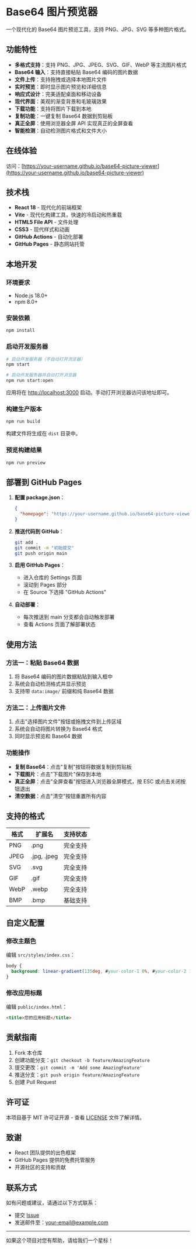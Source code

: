# Base64 图片预览器

一个现代化的 Base64 图片预览工具，支持 PNG、JPG、SVG 等多种图片格式。

## 功能特性

- **多格式支持**：支持 PNG、JPG、JPEG、SVG、GIF、WebP 等主流图片格式
- **Base64 输入**：支持直接粘贴 Base64 编码的图片数据
- **文件上传**：支持拖拽或选择本地图片文件
- **实时预览**：即时显示图片预览和详细信息
- **响应式设计**：完美适配桌面和移动设备
- **现代界面**：美观的渐变背景和毛玻璃效果
- **下载功能**：支持将图片下载到本地
- **复制功能**：一键复制 Base64 数据到剪贴板
- **真正全屏**：使用浏览器全屏 API 实现真正的全屏查看
- **智能检测**：自动检测图片格式和文件大小

## 在线体验

访问：[https://your-username.github.io/base64-picture-viewer](https://your-username.github.io/base64-picture-viewer)

## 技术栈

- **React 18** - 现代化的前端框架
- **Vite** - 现代化构建工具，快速的冷启动和热重载
- **HTML5 File API** - 文件处理
- **CSS3** - 现代样式和动画
- **GitHub Actions** - 自动化部署
- **GitHub Pages** - 静态网站托管

## 本地开发

### 环境要求

- Node.js 18.0+
- npm 8.0+

### 安装依赖

```bash
npm install
```

### 启动开发服务器

```bash
# 启动开发服务器（不自动打开浏览器）
npm start

# 启动开发服务器并自动打开浏览器
npm run start:open
```

应用将在 [http://localhost:3000](http://localhost:3000) 启动。手动打开浏览器访问该地址即可。

### 构建生产版本

```bash
npm run build
```

构建文件将生成在 `dist` 目录中。

### 预览构建结果

```bash
npm run preview
```

## 部署到 GitHub Pages

1. **配置 package.json**：
   ```json
   {
     "homepage": "https://your-username.github.io/base64-picture-viewer"
   }
   ```

2. **推送代码到 GitHub**：
   ```bash
   git add .
   git commit -m "初始提交"
   git push origin main
   ```

3. **启用 GitHub Pages**：
   - 进入仓库的 Settings 页面
   - 滚动到 Pages 部分
   - 在 Source 下选择 "GitHub Actions"

4. **自动部署**：
   - 每次推送到 main 分支都会自动触发部署
   - 查看 Actions 页面了解部署状态

## 使用方法

### 方法一：粘贴 Base64 数据

1. 将 Base64 编码的图片数据粘贴到输入框中
2. 系统会自动检测格式并显示预览
3. 支持带 `data:image/` 前缀和纯 Base64 数据

### 方法二：上传图片文件

1. 点击"选择图片文件"按钮或拖拽文件到上传区域
2. 系统会自动将图片转换为 Base64 格式
3. 同时显示预览和 Base64 数据

### 功能操作

- **复制 Base64**：点击"复制"按钮将数据复制到剪贴板
- **下载图片**：点击"下载图片"保存到本地
- **真正全屏**：点击"全屏查看"按钮进入浏览器全屏模式，按 ESC 或点击关闭按钮退出
- **清空数据**：点击"清空"按钮重置所有内容

## 支持的格式

| 格式 | 扩展名 | 支持状态 |
|------|--------|----------|
| PNG | .png | 完全支持 |
| JPEG | .jpg, .jpeg | 完全支持 |
| SVG | .svg | 完全支持 |
| GIF | .gif | 完全支持 |
| WebP | .webp | 完全支持 |
| BMP | .bmp | 基础支持 |

## 自定义配置

### 修改主题色

编辑 `src/styles/index.css`：

```css
body {
  background: linear-gradient(135deg, #your-color-1 0%, #your-color-2 100%);
}
```

### 修改应用标题

编辑 `public/index.html`：

```html
<title>您的应用标题</title>
```

## 贡献指南

1. Fork 本仓库
2. 创建功能分支：`git checkout -b feature/AmazingFeature`
3. 提交更改：`git commit -m 'Add some AmazingFeature'`
4. 推送分支：`git push origin feature/AmazingFeature`
5. 创建 Pull Request

## 许可证

本项目基于 MIT 许可证开源 - 查看 [LICENSE](LICENSE) 文件了解详情。

## 致谢

- React 团队提供的出色框架
- GitHub Pages 提供的免费托管服务
- 开源社区的支持和贡献

## 联系方式

如有问题或建议，请通过以下方式联系：

- 提交 [Issue](https://github.com/your-username/base64-picture-viewer/issues)
- 发送邮件至：your-email@example.com

---

如果这个项目对您有帮助，请给我们一个星标！